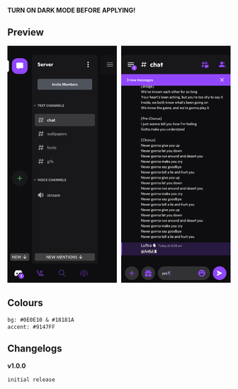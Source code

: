 **TURN ON DARK MODE BEFORE APPLYING!**

## Preview

![Preview](https://raw.githubusercontent.com/cyriotic3/Twitch/main/TwitchPreview.png)

## Colours

    bg: #0E0E10 & #18181A
    accent: #9147FF

## Changelogs

**v1.0.0**

    initial release
